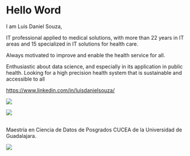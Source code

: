 # Hello Word

I am Luis Daniel Souza, 

IT professional applied to medical solutions, with more than 22 years in IT areas and 15 specialized in IT solutions for health care.

Always motivated to improve and enable the health service for all.

Enthusiastic about data science, and especially in its application in public health.
Looking for a high precision health system that is sustainable and accessible to all

<https://www.linkedin.com/in/luisdanielsouza/>

![](https://media.giphy.com/media/IqfIfAfIwKvr2htGAA/giphy.gif)



![](https://media.giphy.com/media/zCTTJQauXVfdRP8IGD/giphy.gif)


<br>
Maestría en Ciencia de Datos de Posgrados CUCEA de la Universidad de Guadalajara.  


![](https://raw.githubusercontent.com/vcuspinera/UDG_MCD_Project_Dev_II/main/actividades/img/MCD_logo.png)
